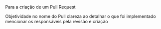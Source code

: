 Para a criação de um Pull Request 

Objetividade no nome do Pull
clareza ao detalhar o que foi implementado
mencionar os responsáveis pela revisão e criação

